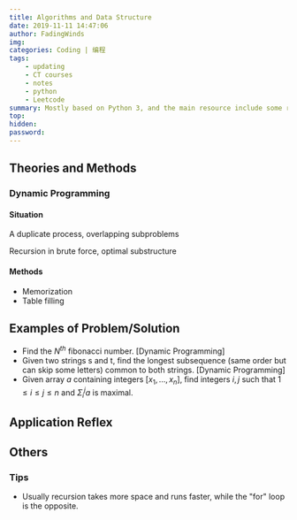 ```yaml
---
title: Algorithms and Data Structure
date: 2019-11-11 14:47:06
author: FadingWinds
img:
categories: Coding | 编程
tags:
    - updating
    - CT courses
    - notes
    - python
    - Leetcode
summary: Mostly based on Python 3, and the main resource include some relevant courses and practices on Leetcode.
top:
hidden:
password:
---
```

## Theories and Methods

### Dynamic Programming

#### Situation

A duplicate process, overlapping subproblems

Recursion in brute force, optimal substructure

#### Methods

- Memorization
- Table filling

## Examples of Problem/Solution

- Find the $N^{th}$ fibonacci number. [Dynamic Programming]
- Given two strings s and t, find the longest subsequence (same order but can skip some letters) common to both strings. [Dynamic Programming]
- Given array $a$ containing integers $[x_1, …, x_n]$, find integers $i, j$ such that $1 ≤ i ≤ j ≤ n$ and $\Sigma^{j}_{i}a$ is maximal.


## Application Reflex

## Others

### Tips

- Usually recursion takes more space and runs faster, while the "for" loop is the opposite.